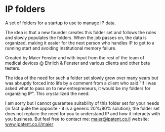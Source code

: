 # IP folders
A set of folders for a startup to use to manage IP data.

The idea is that a new founder creates this folder set and follows the rules and slowly populates the folders. When the job passes on, the data is organized, making it easier for the next person who handles IP to get to a running start and avoiding institutional memory failure.

Created by Maier Fenster and with input from the rest of the team of medical devices @ Ehrlich & Fenster and various clients and other beta testers. 

The idea of the need for such a folder set slowly grew over many years but was abruptly forced into life by a comment from a client who said "if i was asked what to pass on to new entrepreneurs, it would be my folders for organizing IP". This crystallized the need. 

I am sorry but i cannot guarantee suitability of this folder set for your needs (in fact quite the opposite - it is a generic 20%/80% solution); the folder set does not replace the need for you to understand IP and how it interacts with you business. 
But feel free to contact me: maier@ipatent.co.il
website: www.ipatent.co.il/maier
